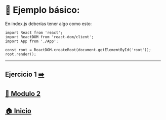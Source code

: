 # 🧪 Ejemplo básico:

En index.js deberías tener algo como esto:

```
import React from 'react';
import ReactDOM from 'react-dom/client';
import App from './App';

const root = ReactDOM.createRoot(document.getElementById('root'));
root.render();
```
---

## Ejercicio 1 [➡️](../Ejercicios/Ejercicio_1.md)

## [📄 Modulo 2](../Modulo_2.md) 

## [🏠 Inicio](../../README.md)

